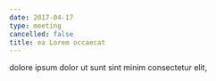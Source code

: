 ```yaml
---
date: 2017-04-17
type: meeting
cancelled: false
title: ea Lorem occaecat
---
```

dolore ipsum dolor ut sunt sint minim consectetur elit,